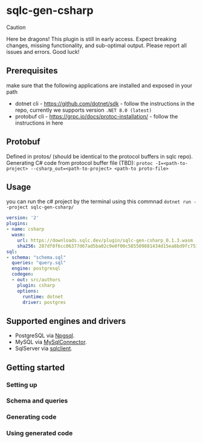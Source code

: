 # sqlc-gen-csharp

> [!CAUTION]
> Here be dragons! This plugin is still in early access. Expect breaking changes, missing functionality, and sub-optimal output. Please report all issues and errors. Good luck!

## Prerequisites
make sure that the following applications are installed and exposed in your path

* dotnet cli - https://github.com/dotnet/sdk - follow the instructions in the repo, currently we supports version `.NET 8.0 (latest)`
* protobuf cli - https://grpc.io/docs/protoc-installation/ - follow the instructions in here

## Protobuf
Defined in protos/ (should be identical to the protocol buffers in sqlc repo).
Generating C# code from protocol buffer file (TBD):
`protoc -I=<path-to-project> --csharp_out=<path-to-project> <path-to proto-file>`

## Usage
you can run the c# project by the terminal using this commnad `dotnet run --project sqlc-gen-csharp/`

```yaml
version: '2'
plugins:
- name: csharp
  wasm:
    url: https://downloads.sqlc.dev/plugin/sqlc-gen-csharp_0.1.3.wasm
    sha256: 287df8f6cc06377d67ad5ba02c9e0f00c585509881434d15ea8bd9fc751a9368
sql:
- schema: "schema.sql"
  queries: "query.sql"
  engine: postgresql
  codegen:
  - out: src/authors
    plugin: csharp
    options:
      runtime: dotnet
      driver: postgres
```

## Supported engines and drivers

- PostgreSQL via [Npgsql](https://www.nuget.org/packages/Npgsql).
- MySQL via [MySqlConnector](https://www.nuget.org/packages/MySqlConnector).
- SqlServer via [sqlclient](https://learn.microsoft.com/en-us/dotnet/framework/data/adonet/data-providers?redirectedfrom=MSDN#net-framework-data-provider-for-sql-server-sqlclient).

## Getting started


### Setting up


### Schema and queries


### Generating code


### Using generated code
